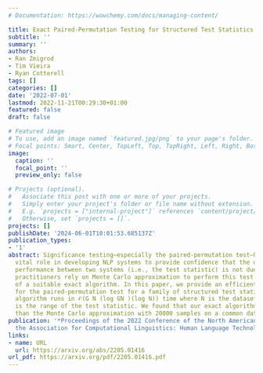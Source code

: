 ```yaml
---
# Documentation: https://wowchemy.com/docs/managing-content/

title: Exact Paired-Permutation Testing for Structured Test Statistics
subtitle: ''
summary: ''
authors:
- Ran Zmigrod
- Tim Vieira
- Ryan Cotterell
tags: []
categories: []
date: '2022-07-01'
lastmod: 2022-11-21T00:29:30+01:00
featured: false
draft: false

# Featured image
# To use, add an image named `featured.jpg/png` to your page's folder.
# Focal points: Smart, Center, TopLeft, Top, TopRight, Left, Right, BottomLeft, Bottom, BottomRight.
image:
  caption: ''
  focal_point: ''
  preview_only: false

# Projects (optional).
#   Associate this post with one or more of your projects.
#   Simply enter your project's folder or file name without extension.
#   E.g. `projects = ["internal-project"]` references `content/project/deep-learning/index.md`.
#   Otherwise, set `projects = []`.
projects: []
publishDate: '2024-06-01T10:01:53.685137Z'
publication_types:
- '1'
abstract: Significance testing—especially the paired-permutation test—has played a
  vital role in developing NLP systems to provide confidence that the difference in
  performance between two systems (i.e., the test statistic) is not due to luck. However,
  practitioners rely on Monte Carlo approximation to perform this test due to a lack
  of a suitable exact algorithm. In this paper, we provide an efficient exact algorithm
  for the paired-permutation test for a family of structured test statistics. Our
  algorithm runs in 𝒪(G N (log GN )(log N)) time where N is the dataset size and G
  is the range of the test statistic. We found that our exact algorithm was 10x faster
  than the Monte Carlo approximation with 20000 samples on a common dataset
publication: '*Proceedings of the 2022 Conference of the North American Chapter of
  the Association for Computational Linguistics: Human Language Technologies*'
links:
- name: URL
  url: https://arxiv.org/abs/2205.01416
url_pdf: https://arxiv.org/pdf/2205.01416.pdf
---
```

